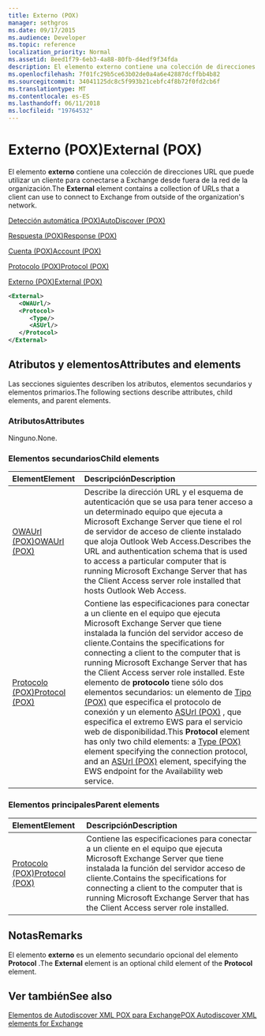 ```yaml
---
title: Externo (POX)
manager: sethgros
ms.date: 09/17/2015
ms.audience: Developer
ms.topic: reference
localization_priority: Normal
ms.assetid: 8eed1f79-6eb3-4a88-80fb-d4edf9f34fda
description: El elemento externo contiene una colección de direcciones URL que puede utilizar un cliente para conectarse a Exchange desde fuera de la red de la organización.
ms.openlocfilehash: 7f01fc29b5ce63b02de0a4a6e42887dcffbb4b82
ms.sourcegitcommit: 34041125dc8c5f993b21cebfc4f8b72f0fd2cb6f
ms.translationtype: MT
ms.contentlocale: es-ES
ms.lasthandoff: 06/11/2018
ms.locfileid: "19764532"
---
```

# <a name="external-pox"></a><span data-ttu-id="32af0-103">Externo (POX)</span><span class="sxs-lookup"><span data-stu-id="32af0-103">External (POX)</span></span>

<span data-ttu-id="32af0-104">El elemento **externo** contiene una colección de direcciones URL que puede utilizar un cliente para conectarse a Exchange desde fuera de la red de la organización.</span><span class="sxs-lookup"><span data-stu-id="32af0-104">The **External** element contains a collection of URLs that a client can use to connect to Exchange from outside of the organization's network.</span></span> 
  
[<span data-ttu-id="32af0-105">Detección automática (POX)</span><span class="sxs-lookup"><span data-stu-id="32af0-105">AutoDiscover (POX)</span></span>](autodiscover-pox.md)
  
[<span data-ttu-id="32af0-106">Respuesta (POX)</span><span class="sxs-lookup"><span data-stu-id="32af0-106">Response (POX)</span></span>](response-pox.md)
  
[<span data-ttu-id="32af0-107">Cuenta (POX)</span><span class="sxs-lookup"><span data-stu-id="32af0-107">Account (POX)</span></span>](account-pox.md)
  
[<span data-ttu-id="32af0-108">Protocolo (POX)</span><span class="sxs-lookup"><span data-stu-id="32af0-108">Protocol (POX)</span></span>](protocol-pox.md)
  
[<span data-ttu-id="32af0-109">Externo (POX)</span><span class="sxs-lookup"><span data-stu-id="32af0-109">External (POX)</span></span>](external-pox.md)
  
```XML
<External>
   <OWAUrl/>
   <Protocol>
      <Type/>
      <ASUrl/>
   </Protocol>
</External>

```

## <a name="attributes-and-elements"></a><span data-ttu-id="32af0-110">Atributos y elementos</span><span class="sxs-lookup"><span data-stu-id="32af0-110">Attributes and elements</span></span>

<span data-ttu-id="32af0-111">Las secciones siguientes describen los atributos, elementos secundarios y elementos primarios.</span><span class="sxs-lookup"><span data-stu-id="32af0-111">The following sections describe attributes, child elements, and parent elements.</span></span>
  
### <a name="attributes"></a><span data-ttu-id="32af0-112">Atributos</span><span class="sxs-lookup"><span data-stu-id="32af0-112">Attributes</span></span>

<span data-ttu-id="32af0-113">Ninguno.</span><span class="sxs-lookup"><span data-stu-id="32af0-113">None.</span></span>
  
### <a name="child-elements"></a><span data-ttu-id="32af0-114">Elementos secundarios</span><span class="sxs-lookup"><span data-stu-id="32af0-114">Child elements</span></span>

|<span data-ttu-id="32af0-115">**Element**</span><span class="sxs-lookup"><span data-stu-id="32af0-115">**Element**</span></span>|<span data-ttu-id="32af0-116">**Descripción**</span><span class="sxs-lookup"><span data-stu-id="32af0-116">**Description**</span></span>|
|:-----|:-----|
|[<span data-ttu-id="32af0-117">OWAUrl (POX)</span><span class="sxs-lookup"><span data-stu-id="32af0-117">OWAUrl (POX)</span></span>](owaurl-pox.md) <br/> |<span data-ttu-id="32af0-118">Describe la dirección URL y el esquema de autenticación que se usa para tener acceso a un determinado equipo que ejecuta a Microsoft Exchange Server que tiene el rol de servidor de acceso de cliente instalado que aloja Outlook Web Access.</span><span class="sxs-lookup"><span data-stu-id="32af0-118">Describes the URL and authentication schema that is used to access a particular computer that is running Microsoft Exchange Server that has the Client Access server role installed that hosts Outlook Web Access.</span></span>  <br/> |
|[<span data-ttu-id="32af0-119">Protocolo (POX)</span><span class="sxs-lookup"><span data-stu-id="32af0-119">Protocol (POX)</span></span>](protocol-pox.md) <br/> |<span data-ttu-id="32af0-120">Contiene las especificaciones para conectar a un cliente en el equipo que ejecuta Microsoft Exchange Server que tiene instalada la función del servidor acceso de cliente.</span><span class="sxs-lookup"><span data-stu-id="32af0-120">Contains the specifications for connecting a client to the computer that is running Microsoft Exchange Server that has the Client Access server role installed.</span></span> <span data-ttu-id="32af0-121">Este elemento de **protocolo** tiene sólo dos elementos secundarios: un elemento de [Tipo (POX)](type-pox.md) que especifica el protocolo de conexión y un elemento [ASUrl (POX)](asurl-pox.md) , que especifica el extremo EWS para el servicio web de disponibilidad.</span><span class="sxs-lookup"><span data-stu-id="32af0-121">This **Protocol** element has only two child elements: a [Type (POX)](type-pox.md) element specifying the connection protocol, and an [ASUrl (POX)](asurl-pox.md) element, specifying the EWS endpoint for the Availability web service.</span></span>  <br/> |
   
### <a name="parent-elements"></a><span data-ttu-id="32af0-122">Elementos principales</span><span class="sxs-lookup"><span data-stu-id="32af0-122">Parent elements</span></span>

|<span data-ttu-id="32af0-123">**Element**</span><span class="sxs-lookup"><span data-stu-id="32af0-123">**Element**</span></span>|<span data-ttu-id="32af0-124">**Descripción**</span><span class="sxs-lookup"><span data-stu-id="32af0-124">**Description**</span></span>|
|:-----|:-----|
|[<span data-ttu-id="32af0-125">Protocolo (POX)</span><span class="sxs-lookup"><span data-stu-id="32af0-125">Protocol (POX)</span></span>](protocol-pox.md) <br/> |<span data-ttu-id="32af0-126">Contiene las especificaciones para conectar a un cliente en el equipo que ejecuta Microsoft Exchange Server que tiene instalada la función del servidor acceso de cliente.</span><span class="sxs-lookup"><span data-stu-id="32af0-126">Contains the specifications for connecting a client to the computer that is running Microsoft Exchange Server that has the Client Access server role installed.</span></span>  <br/> |
   
## <a name="remarks"></a><span data-ttu-id="32af0-127">Notas</span><span class="sxs-lookup"><span data-stu-id="32af0-127">Remarks</span></span>

<span data-ttu-id="32af0-128">El elemento **externo** es un elemento secundario opcional del elemento **Protocol** .</span><span class="sxs-lookup"><span data-stu-id="32af0-128">The **External** element is an optional child element of the **Protocol** element.</span></span> 
  
## <a name="see-also"></a><span data-ttu-id="32af0-129">Ver también</span><span class="sxs-lookup"><span data-stu-id="32af0-129">See also</span></span>



[<span data-ttu-id="32af0-130">Elementos de Autodiscover XML POX para Exchange</span><span class="sxs-lookup"><span data-stu-id="32af0-130">POX Autodiscover XML elements for Exchange</span></span>](pox-autodiscover-xml-elements-for-exchange.md)


